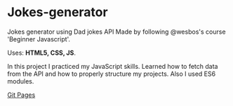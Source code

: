 # Jokes-generator

Jokes generator using Dad jokes API
Made by following @wesbos's course 'Beginner Javascript'.

Uses: **HTML5, CSS, JS**.

In this project I practiced my JavaScript skills. Learned how to fetch data from the API and how to properly structure my projects.
Also I used ES6 modules.

[Git Pages](https://splinekonstantin.github.io/Jokes-generator)
